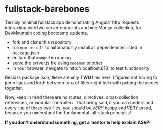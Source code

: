 # fullstack-barebones
Terribly minimal fullstack app demonstrating Angular http requests interacting with two server endpoints and one Mongo collection, for DevMountain coding bootcamp students.

- fork and clone this repository
- run `npm install` to automatically install all dependencies listed in package.json
- endure that `mongod` is running
- serve the server.js file using `nodemon` or other
- in your browser, navigate to http://localhost:8181 to test functionality

Besides package.json, there are only **TWO** files here. I figured not having to jump back and forth between tons of files might help with putting the pieces together.

Now, keep in mind there are no routes, directives, cross-collection references, or modular controllers. That being said, if you can understand every line of these two files, you should be _VERY_ happy and _VERY_ proud, because you understand the fundamental full-stack principles!

**If you don't understand something, get a mentor to help explain ASAP!**
